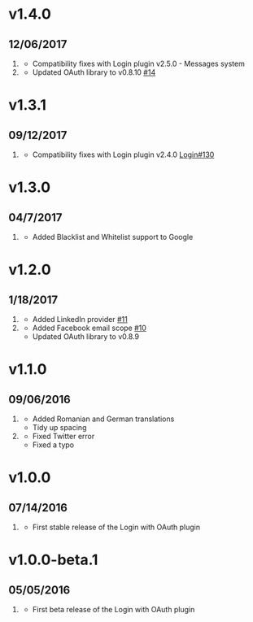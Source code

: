 # v1.4.0
## 12/06/2017

1. [](#bugfix)
    * Compatibility fixes with Login plugin v2.5.0 - Messages system
1. [](#improved)
    * Updated OAuth library to v0.8.10 [#14](https://github.com/getgrav/grav-plugin-login-oauth/issues/14)

# v1.3.1
## 09/12/2017

1. [](#bugfix)
    * Compatibility fixes with Login plugin v2.4.0 [Login#130](https://github.com/getgrav/grav-plugin-login/issues/130)

# v1.3.0
## 04/7/2017

1. [](#new)
    * Added Blacklist and Whitelist support to Google

# v1.2.0
## 1/18/2017

1. [](#new)
    * Added LinkedIn provider [#11](https://github.com/getgrav/grav-plugin-login-oauth/pull/11)
1. [](#improved)
    * Added Facebook email scope [#10](https://github.com/getgrav/grav-plugin-login-oauth/pull/10)
    * Updated OAuth library to v0.8.9

# v1.1.0
## 09/06/2016

1. [](#improved)
    * Added Romanian and German translations
    * Tidy up spacing
1. [](#bugfix)
    * Fixed Twitter error
    * Fixed a typo

# v1.0.0
## 07/14/2016

1. [](#new)
    * First stable release of the Login with OAuth plugin

# v1.0.0-beta.1
## 05/05/2016

1. [](#new)
    * First beta release of the Login with OAuth plugin
